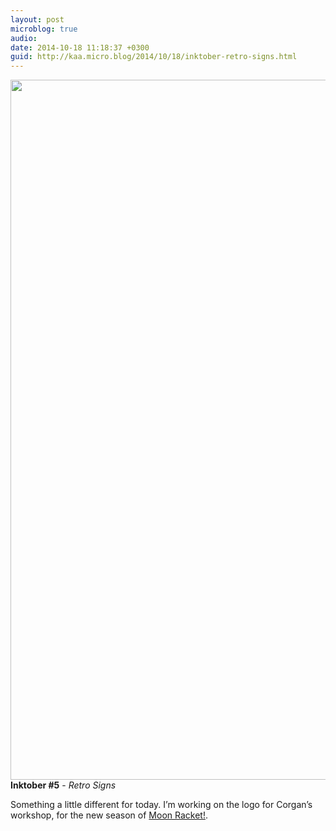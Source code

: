 ```yaml
---
layout: post
microblog: true
audio: 
date: 2014-10-18 11:18:37 +0300
guid: http://kaa.micro.blog/2014/10/18/inktober-retro-signs.html
---
```

<img src="http://www.kaa.bz/uploads/2018/0cee96185f.jpg" alt="" width="840" height="1120" class="alignnone size-full wp-image-350" /><strong>Inktober #5</strong> - <em>Retro Signs</em>

Something a little different for today. I’m working on the logo for Corgan’s workshop, for the new season of <a href="http://www.moonracket.com">Moon Racket!</a>.
